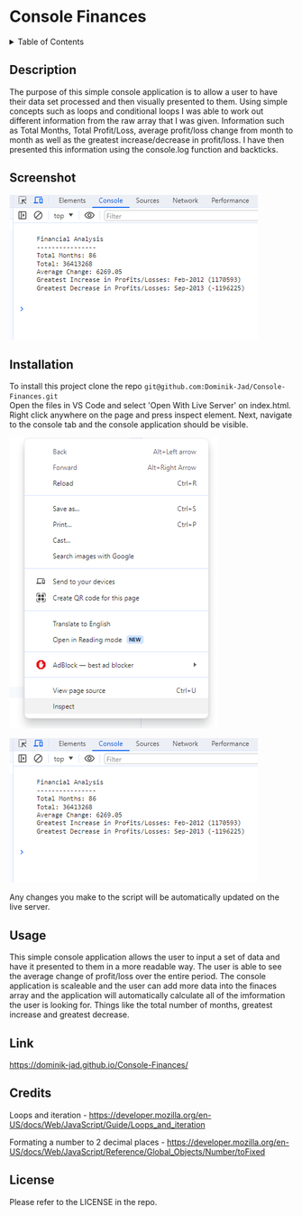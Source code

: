 # Console Finances


<details>
  <summary>Table of Contents</summary>
  <ol>
    <li><a href="#Description">Description</a></li>
    <li><a href="#Screenshot">Screenshot</a></li>
    <li><a href="#Installation">Installation</a></li>
    <li><a href="#Usage">Usage</a></li>
    <li><a href="#Link">Link</a></li>
    <li><a href="#Credits">Credits</a></li>
    <li><a href="#License">License</a></li>
  </ol>
</details>


## Description

The purpose of this simple console application is to allow a user to have their data set processed and then visually presented to them. Using simple concepts such as loops and conditional loops I was able to work out different information from the raw array that I was given. Information such as Total Months, Total Profit/Loss, average profit/loss change from month to month as well as the greatest increase/decrease in profit/loss. I have then presented this information using the console.log function and backticks.


## Screenshot


![Screenshot of the console of application](/images/screenshot-01.png)


## Installation


To install this project clone the repo
    ```
    git@github.com:Dominik-Jad/Console-Finances.git
    ```
    <br>
Open the files in VS Code and select 'Open With Live Server' on index.html. Right click anywhere on the page and press inspect element. Next, navigate to the console tab and the console application should be visible.


![Screenshot of vs code with open with live server option open](./images/screenshot-inspect.png)

![Screenshot of the console of application](./images/screenshot-01.png)

Any changes you make to the script will be automatically updated on the live server.


## Usage


This simple console application allows the user to input a set of data and have it presented to them in a more readable way. The user is able to see the average change of profit/loss over the entire period. The console application is scaleable and the user can add more data into the finaces array and the application will automatically calculate all of the imformation the user is looking for. Things like the total number of months, greatest increase and greatest decrease.


## Link


https://dominik-jad.github.io/Console-Finances/


## Credits
Loops and iteration - https://developer.mozilla.org/en-US/docs/Web/JavaScript/Guide/Loops_and_iteration

Formating a number to 2 decimal places - https://developer.mozilla.org/en-US/docs/Web/JavaScript/Reference/Global_Objects/Number/toFixed
## License


Please refer to the LICENSE in the repo.
